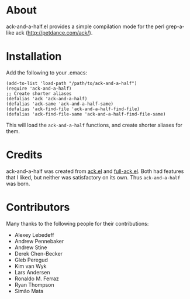 About
=====

ack-and-a-half.el provides a simple compilation mode for the perl
grep-a-like ack (http://petdance.com/ack/).

Installation
============

Add the following to your .emacs:

    (add-to-list 'load-path "/path/to/ack-and-a-half")
    (require 'ack-and-a-half)
    ;; Create shorter aliases
    (defalias 'ack 'ack-and-a-half)
    (defalias 'ack-same 'ack-and-a-half-same)
    (defalias 'ack-find-file 'ack-and-a-half-find-file)
    (defalias 'ack-find-file-same 'ack-and-a-half-find-file-same)

This will load the `ack-and-a-half` functions, and create shorter
aliases for them.

Credits
=======

ack-and-a-half was created from
[ack.el](http://rooijan.za.net/code/emacs-lisp/ack-el) and
[full-ack.el](http://nschum.de/src/emacs/full-ack/).  Both had
features that I liked, but neither was satisfactory on its own.  Thus
`ack-and-a-half` was born.

Contributors
============

Many thanks to the following people for their contributions:

* Alexey Lebedeff
* Andrew Pennebaker
* Andrew Stine
* Derek Chen-Becker
* Gleb Peregud
* Kim van Wyk
* Lars Andersen
* Ronaldo M. Ferraz
* Ryan Thompson
* Simão Mata
